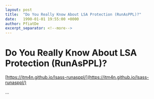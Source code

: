 ```yaml
---
layout: post
title:  "Do You Really Know About LSA Protection (RunAsPPL)?"
date:   1990-01-01 19:55:00 +0000
author: PfiatDe
excerpt_separator: <!--more-->
---
```


# Do You Really Know About LSA Protection (RunAsPPL)?
[https://itm4n.github.io/lsass-runasppl/](https://itm4n.github.io/lsass-runasppl/)

...
<!--more-->
